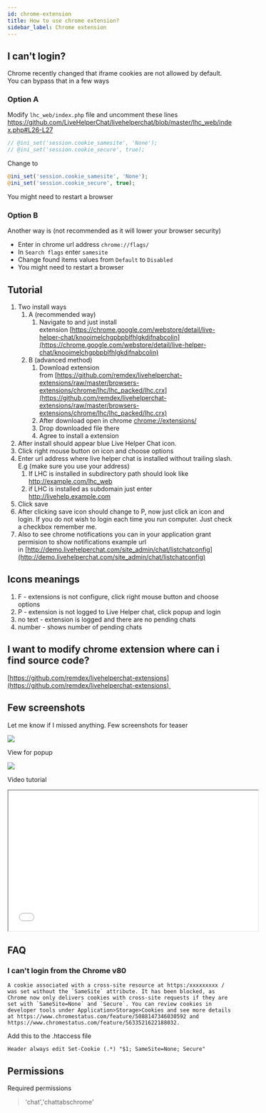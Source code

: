```yaml
---
id: chrome-extension
title: How to use chrome extension?
sidebar_label: Chrome extension
---
```


## I can't login?

Chrome recently changed that iframe cookies are not allowed by default. You can bypass that in a few ways

### Option A

Modify `lhc_web/index.php` file and uncomment these lines https://github.com/LiveHelperChat/livehelperchat/blob/master/lhc_web/index.php#L26-L27

```php
// @ini_set('session.cookie_samesite', 'None');
// @ini_set('session.cookie_secure', true);
```

Change to

```php
@ini_set('session.cookie_samesite', 'None');
@ini_set('session.cookie_secure', true);
```

You might need to restart a browser

### Option B

Another way is (not recommended as it will lower your browser security)

* Enter in chrome url address `chrome://flags/`
* In `Search flags` enter `samesite`
* Change found items values from `Default` to `Disabled`
* You might need to restart a browser

## Tutorial

1.  Two install ways
    1.  A (recommended way)
        1.  Navigate to and just install extension [https://chrome.google.com/webstore/detail/live-helper-chat/knooimelchgpbpblfhlgkdifnabcolin](https://chrome.google.com/webstore/detail/live-helper-chat/knooimelchgpbpblfhlgkdifnabcolin)
    2.  B (advanced method)
        1.  Download extension from [https://github.com/remdex/livehelperchat-extensions/raw/master/browsers-extensions/chrome/lhc/lhc_packed/lhc.crx](https://github.com/remdex/livehelperchat-extensions/raw/master/browsers-extensions/chrome/lhc/lhc_packed/lhc.crx)
        2.  After download open in chrome [chrome://extensions/](chrome://extensions/)
        3.  Drop downloaded file there
        4.  Agree to install a extension
2.  After install should appear blue Live Helper Chat icon.
3.  Click right mouse button on icon and choose options
4.  Enter url address where live helper chat is installed without trailing slash. E.g (make sure you use your address)
    1.  If LHC is installed in subdirectory path should look like http://example.com/lhc_web
    2.  if LHC is installed as subdomain just enter http://livehelp.example.com
5.  Click save
6.  After clicking save icon should change to P, now just click an icon and login. If you do not wish to login each time you run computer. Just check a checkbox remember me.
7.  Also to see chrome notifications you can in your application grant permision to show notifications example url in [http://demo.livehelperchat.com/site_admin/chat/listchatconfig](http://demo.livehelperchat.com/site_admin/chat/listchatconfig)

## Icons meanings

1.  F - extensions is not configure, click right mouse button and choose options
2.  P - extension is not logged to Live Helper chat, click popup and login
3.  no text - extension is logged and there are no pending chats
4.  number - shows number of pending chats

## I want to modify chrome extension where can i find source code?

[https://github.com/remdex/livehelperchat-extensions](https://github.com/remdex/livehelperchat-extensions) 

## Few screenshots

Let me know if I missed anything. Few screenshots for teaser

![](https://livehelperchat.com/var/media/files/chrome-extension.png)

View for popup

![](https://livehelperchat.com/var/media/images/chrome-lhc-popup.png)

Video tutorial

<iframe height="315" src="//www.youtube.com/embed/8X2RsE8kMt0" width="560"></iframe>

## FAQ

### I can't login from the Chrome v80

```
A cookie associated with a cross-site resource at https:/xxxxxxxxx / was set without the `SameSite` attribute. It has been blocked, as Chrome now only delivers cookies with cross-site requests if they are set with `SameSite=None` and `Secure`. You can review cookies in developer tools under Application>Storage>Cookies and see more details at https://www.chromestatus.com/feature/5088147346030592 and https://www.chromestatus.com/feature/5633521622188032.
```

Add this to the .htaccess file

```
Header always edit Set-Cookie (.*) "$1; SameSite=None; Secure"
```

## Permissions

Required permissions

> 'chat','chattabschrome'